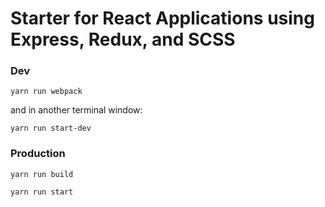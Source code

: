 # Starter for React Applications using Express,  Redux, and SCSS

### Dev

````
yarn run webpack
````
and in another terminal window:
````
yarn run start-dev
````

### Production

````
yarn run build
````
````
yarn run start
````
